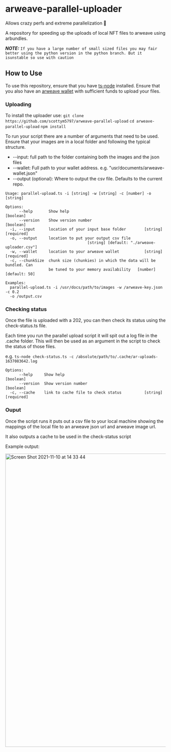 # arweave-parallel-uploader
Allows crazy perfs and extreme parallelization 🚀

A repository for speeding up the uploads of local NFT files to arweave using arbundles.

**_NOTE:_**
`If you have a large number of small sized files you may fair better using the python version in the python branch. But it isunstable so use with caution`


## How to Use

To use this repository, ensure that you have [ts-node](https://github.com/TypeStrong/ts-node) installed. Ensure that you also have an [arweave wallet](https://www.arweave.org) with sufficient funds to upload your files.

### Uploading

To install the uploader use: 
`git clone https://github.com/scottym5797/arweave-parallel-upload`
`cd arweave-parallel-upload`
`npm install`

To run your script there are a number of arguments that need to be used. Ensure that your images are in a local folder and following the typical structure.

- --input: full path to the folder containing both the images and the json files
- --wallet: Full path to your wallet address. e.g. "usr/documents/arweave-wallet.json"
- --output (optional): Where to output the csv file. Defaults to the current repo.



```
Usage: parallel-upload.ts -i [string] -w [string] -c [number] -o [string]

Options:
      --help       Show help                                           [boolean]
      --version    Show version number                                 [boolean]
  -i, --input      location of your input base folder        [string] [required]
  -o, --output     location to put your output csv file
                                    [string] [default: "./arweave-uploader.csv"]
  -w, --wallet     location to your arweave wallet           [string] [required]
  -c, --chunkSize  chunk size (chunkies) in which the data will be bundled. Can
                   be tuned to your memory availability   [number] [default: 50]

Examples:
  parallel-upload.ts -i /usr/docs/path/to/images -w /arweave-key.json -c 0.2
  -o /output.csv
  ```

### Checking status

Once the file is uploaded with a 202, you can then check its status using the check-status.ts file.

Each time you run the parallel upload script it will spit out a log file in the .cache folder.
This will then be used as an argument in the script to check the status of those files.

e.g.
`ts-node check-status.ts -c /absolute/path/to/.cache/ar-uploads-1637083642.log`

```
Options:
      --help     Show help                                             [boolean]
      --version  Show version number                                   [boolean]
  -c, --cache    link to cache file to check status          [string] [required]
```
### Ouput

Once the script runs it puts out a csv file to your local machine showing the mappings of the local file to an arweave json url and arweave image url.

It also outputs a cache to be used in the check-status script

Example output:

<img width="918" alt="Screen Shot 2021-11-10 at 14 33 44" src="https://user-images.githubusercontent.com/62399837/141125643-8f2a709b-0395-41fa-a9fb-d50dd7141517.png">


